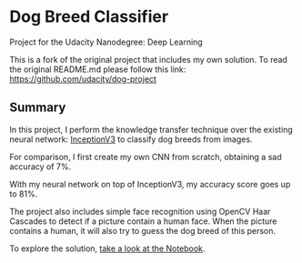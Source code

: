 # Dog Breed Classifier

Project for the Udacity Nanodegree: Deep Learning

This is a fork of the original project that includes my own solution. To read the original README.md please follow this link:
https://github.com/udacity/dog-project

## Summary

In this project, I perform the knowledge transfer technique over the existing neural network: [InceptionV3](https://keras.io/applications/#inceptionv3) to classify dog breeds from images.

For comparison, I first create my own CNN from scratch, obtaining a sad accuracy of 7%.

With my neural network on top of InceptionV3, my accuracy score goes up to 81%.

The project also includes simple face recognition using OpenCV Haar Cascades to detect if a picture contain a human face. When the picture contains a human, it will also try to guess the dog breed of this person.

To explore the solution, [take a look at the Notebook](https://github.com/miquelbeltran/dog-project/blob/master/dog_app.ipynb).

